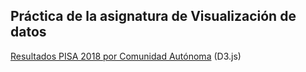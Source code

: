 <h2>Práctica de la asignatura de Visualización de datos</h2>

<a href="https://baltiboix.github.io/Visual_PRAC/ccaa.html">Resultados PISA 2018 por Comunidad Autónoma</a> (D3.js)
